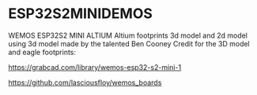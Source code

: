 # ESP32S2MINIDEMOS
WEMOS ESP32S2 MINI ALTIUM 
Altium footprints 3d model and 2d model using 3d model made by the talented Ben Cooney
Credit for the 3D model and eagle footprints:

https://grabcad.com/library/wemos-esp32-s2-mini-1 

https://github.com/lasciousfloy/wemos_boards





